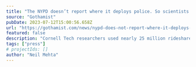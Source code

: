 ```yaml
---
title: "The NYPD doesn’t report where it deploys police. So scientists used AI, dashcams to find out."
source: "Gothamist"
pubDate: 2023-07-12T15:00:56.658Z
url: "https://gothamist.com/news/nypd-does-not-report-where-it-deploys-police-scientists-used-ai-dashcams-to-find-out"
featured: false
description: "Cornell Tech researchers used nearly 25 million rideshare dashcam images to identify police cars on city streets and areas that receive more attention than others."
tags: ["press"]
# projectIds: []
author: "Neil Mehta"
---
```


<!-- You can add additional content about this media mention here if needed -->
